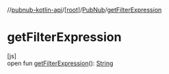 //[pubnub-kotlin-api](../../../index.md)/[[root]](../index.md)/[PubNub](index.md)/[getFilterExpression](get-filter-expression.md)

# getFilterExpression

[js]\
open fun [getFilterExpression](get-filter-expression.md)(): [String](https://kotlinlang.org/api/core/kotlin-stdlib/kotlin/-string/index.html)
